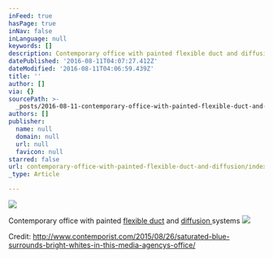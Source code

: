 ```yaml
---
inFeed: true
hasPage: true
inNav: false
inLanguage: null
keywords: []
description: Contemporary office with painted flexible duct and diffusion systems
datePublished: '2016-08-11T04:07:27.412Z'
dateModified: '2016-08-11T04:06:59.439Z'
title: ''
author: []
via: {}
sourcePath: >-
  _posts/2016-08-11-contemporary-office-with-painted-flexible-duct-and-diffusion.md
authors: []
publisher:
  name: null
  domain: null
  url: null
  favicon: null
starred: false
url: contemporary-office-with-painted-flexible-duct-and-diffusion/index.html
_type: Article

---
```

![](https://the-grid-user-content.s3-us-west-2.amazonaws.com/13e54058-e128-4ce0-b8a9-829a73aa6f6f.jpg)

Contemporary office with painted [flexible duct][0] and [diffusion ][1]systems
![](https://the-grid-user-content.s3-us-west-2.amazonaws.com/7bc0d4e9-c915-4bed-aad5-5e8f4113d431.jpg)

Credit: http://www.contemporist.com/2015/08/26/saturated-blue-surrounds-bright-whites-in-this-media-agencys-office/

[0]: http://www.polyaire.com.au/products/flexible-duct/
[1]: http://www.polyaire.com.au/products/grilles/